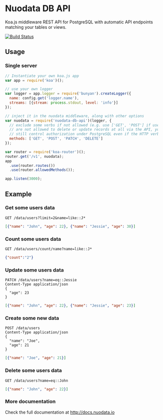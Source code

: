 # Nuodata DB API

Koa.js middleware REST API for PostgreSQL with automatic API endpoints matching your tables or views.

[![Build Status](https://travis-ci.org/nuodata/nuodata-db-api.svg?branch=master)](https://travis-ci.org/nuodata/nuodata-db-api)

## Usage

### Single server

```javascript
// Instantiate your own koa.js app
var app = require('koa')();

// use your own logger
var logger = app.logger = require('bunyan').createLogger({
  name: config.get('logger.name'),
  streams: [{stream: process.stdout, level: 'info'}]
});

// inject it in the nuodata middleware, along with other options
var nuodata = require('nuodata-db-api')(logger, {
  // exclude some verbs if not allowed (e.g. use ['GET', 'POST'] if users
  // are not allowed to delete or update records at all via the API, you can
  // still control authorization under PostgreSQL even if the HTTP verb is allowed though)
  methods: ['GET', 'POST', 'PATCH', 'DELETE']
});

var router = require('koa-router')();
router.get('/v1', nuodata);
app
  .use(router.routes())
  .use(router.allowedMethods());

app.listen(3000);
```

## Example

### Get some users data
```
GET /data/users?limit=2&name=like::J*
```
```json
[{"name": "John", "age": 22}, {"name": "Jessie", "age": 30}]
```

### Count some users data
```
GET /data/users/count/name?name=like::J*
```
```json
{"count":"2"}
```

### Update some users data
```
PATCH /data/users?name=eq::Jessie
Content-Type application/json
{
  "age": 23
}
```
```json
[{"name": "John", "age": 22}, {"name": "Jessie", "age": 23}]
```

### Create some new data
```
POST /data/users
Content-Type application/json
{
  "name": "Joe",
  "age": 21
}
```
```json
[{"name": "Joe", "age": 21}]
```

### Delete some users data
```
GET /data/users?name=eq::John
```
```json
[{"name": "John", "age": 22}]
```

### More documentation

Check the full documentation at http://docs.nuodata.io